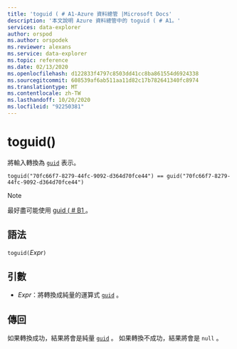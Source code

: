 ```yaml
---
title: 'toguid ( # A1-Azure 資料總管 |Microsoft Docs'
description: '本文說明 Azure 資料總管中的 toguid ( # A1。'
services: data-explorer
author: orspod
ms.author: orspodek
ms.reviewer: alexans
ms.service: data-explorer
ms.topic: reference
ms.date: 02/13/2020
ms.openlocfilehash: d122833f4797c8503dd41cc8ba861554d6924338
ms.sourcegitcommit: 608539af6ab511aa11d82c17b782641340fc8974
ms.translationtype: MT
ms.contentlocale: zh-TW
ms.lasthandoff: 10/20/2020
ms.locfileid: "92250381"
---
```

# <a name="toguid"></a>toguid()

將輸入轉換為 [`guid`](./scalar-data-types/guid.md) 表示。

```kusto
toguid("70fc66f7-8279-44fc-9092-d364d70fce44") == guid("70fc66f7-8279-44fc-9092-d364d70fce44")
```

> [!NOTE]
> 最好盡可能使用 [guid ( # B1 ](./scalar-data-types/guid.md) 。

## <a name="syntax"></a>語法

`toguid(`*Expr*`)`

## <a name="arguments"></a>引數

* *Expr*：將轉換成純量的運算式 [`guid`](./scalar-data-types/guid.md) 。 

## <a name="returns"></a>傳回

如果轉換成功，結果將會是純量 [`guid`](./scalar-data-types/guid.md) 。
如果轉換不成功，結果將會是 `null` 。

